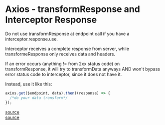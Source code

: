 # Axios - transformResponse and Interceptor Response

Do not use transformResponse at endpoint call if you have a
interceptor.response.use.

Interceptor receives a complete response from server, while transformeResponse
only receives data and headers.

If an error occurs (anything != from 2xx status code) on transformResponse, it
will try to transformData anyways AND won't bypass error status code to
interceptor, since it does not have it.

Instead, use it like this:

```javascript
axios.get($endpoint, data).then((response) => {
  /*do your data transform*/
});
```

[source](https://stackoverflow.com/questions/53727709/handling-401-in-axios-when-using-both-interceptors-and-transformresponse)  
[source](https://blog.logrocket.com/how-to-make-http-requests-like-a-pro-with-axios/)
